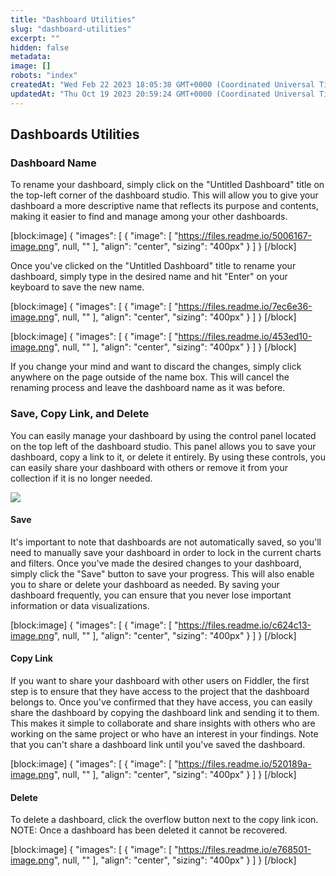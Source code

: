 ```yaml
---
title: "Dashboard Utilities"
slug: "dashboard-utilities"
excerpt: ""
hidden: false
metadata: 
image: []
robots: "index"
createdAt: "Wed Feb 22 2023 18:05:38 GMT+0000 (Coordinated Universal Time)"
updatedAt: "Thu Oct 19 2023 20:59:24 GMT+0000 (Coordinated Universal Time)"
---
```

## Dashboards Utilities

### Dashboard Name

To rename your dashboard, simply click on the "Untitled Dashboard" title on the top-left corner of the dashboard studio. This will allow you to give your dashboard a more descriptive name that reflects its purpose and contents, making it easier to find and manage among your other dashboards.

[block:image]
{
  "images": [
    {
      "image": [
        "https://files.readme.io/5006167-image.png",
        null,
        ""
      ],
      "align": "center",
      "sizing": "400px"
    }
  ]
}
[/block]



Once you've clicked on the "Untitled Dashboard" title to rename your dashboard, simply type in the desired name and hit "Enter" on your keyboard to save the new name.

[block:image]
{
  "images": [
    {
      "image": [
        "https://files.readme.io/7ec6e36-image.png",
        null,
        ""
      ],
      "align": "center",
      "sizing": "400px"
    }
  ]
}
[/block]



[block:image]
{
  "images": [
    {
      "image": [
        "https://files.readme.io/453ed10-image.png",
        null,
        ""
      ],
      "align": "center",
      "sizing": "400px"
    }
  ]
}
[/block]



If you change your mind and want to discard the changes, simply click anywhere on the page outside of the name box. This will cancel the renaming process and leave the dashboard name as it was before.

### Save, Copy Link, and Delete

You can easily manage your dashboard by using the control panel located on the top left of the dashboard studio. This panel allows you to save your dashboard, copy a link to it, or delete it entirely. By using these controls, you can easily share your dashboard with others or remove it from your collection if it is no longer needed.

![](https://files.readme.io/17c9043-image.png)

#### Save

It's important to note that dashboards are not automatically saved, so you'll need to manually save your dashboard in order to lock in the current charts and filters. Once you've made the desired changes to your dashboard, simply click the "Save" button to save your progress. This will also enable you to share or delete your dashboard as needed. By saving your dashboard frequently, you can ensure that you never lose important information or data visualizations.

[block:image]
{
  "images": [
    {
      "image": [
        "https://files.readme.io/c624c13-image.png",
        null,
        ""
      ],
      "align": "center",
      "sizing": "400px"
    }
  ]
}
[/block]



#### Copy Link

If you want to share your dashboard with other users on Fiddler, the first step is to ensure that they have access to the project that the dashboard belongs to. Once you've confirmed that they have access, you can easily share the dashboard by copying the dashboard link and sending it to them. This makes it simple to collaborate and share insights with others who are working on the same project or who have an interest in your findings. Note that you can't share a dashboard link until you've saved the dashboard.

[block:image]
{
  "images": [
    {
      "image": [
        "https://files.readme.io/520189a-image.png",
        null,
        ""
      ],
      "align": "center",
      "sizing": "400px"
    }
  ]
}
[/block]



#### Delete

To delete a dashboard, click the overflow button next to the copy link icon. NOTE: Once a dashboard has been deleted it cannot be recovered.

[block:image]
{
  "images": [
    {
      "image": [
        "https://files.readme.io/e768501-image.png",
        null,
        ""
      ],
      "align": "center",
      "sizing": "400px"
    }
  ]
}
[/block]